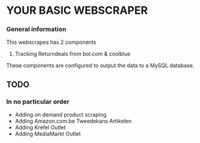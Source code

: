 # YOUR BASIC WEBSCRAPER

### General information

This webscrapes has 2 components

1. Tracking Returndeals from bol.com & coolblue

These components are configured to output the data to a MySQL database.

## TODO
### In no particular order

* Adding on demand product scraping
* Adding Amazon.com.be Tweedekans Artikelen
* Adding Krefel Outlet
* Adding MediaMarkt Outlet